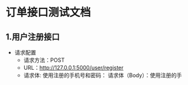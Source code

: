 # 订单接口测试文档
## 1.用户注册接口
 - 请求配置
    - 请求方法：POST
    - URL：http://127.0.0.1:5000/user/register
    - 请求体: 使用注册的手机号和密码：
请求体（Body）：使用注册的手
